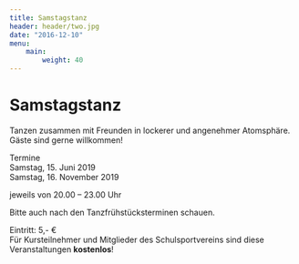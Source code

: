 ```yaml
---
title: Samstagstanz
header: header/two.jpg
date: "2016-12-10"
menu:
    main:
        weight: 40
---
```


# Samstagstanz  

Tanzen zusammen mit Freunden in lockerer und angenehmer Atomsphäre.  
Gäste sind gerne willkommen!  

Termine  
Samstag, 15. Juni 2019  
Samstag, 16. November 2019  

jeweils von 20.00 – 23.00 Uhr  

Bitte auch nach den Tanzfrühstücksterminen schauen.  

Eintritt: 5,- €  
Für Kursteilnehmer und Mitglieder des Schulsportvereins sind diese Veranstaltungen **kostenlos**!  
